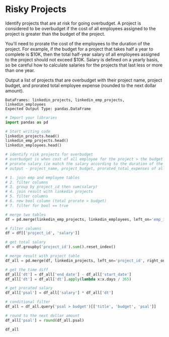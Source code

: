 # Risky Projects

Identify projects that are at risk for going overbudget. A project is considered to be overbudget if the cost of all employees assigned to the project is greater than the budget of the project. 

You'll need to prorate the cost of the employees to the duration of the project. For example, if the budget for a project that takes half a year to complete is $10K, then the total half-year salary of all employees assigned to the project should not exceed $10K. Salary is defined on a yearly basis, so be careful how to calculate salaries for the projects that last less or more than one year.

Output a list of projects that are overbudget with their project name, project budget, and prorated total employee expense (rounded to the next dollar amount).

```
DataFrames: linkedin_projects, linkedin_emp_projects, linkedin_employees
Expected Output Type: pandas.DataFrame
```

```python
# Import your libraries
import pandas as pd

# Start writing code
linkedin_projects.head()
linkedin_emp_projects.head()
linkedin_employees.head()

# identify risk projects for overbudget
# overbudget is when cost of all employee for the project > the budget for the project
# prorate salary (ie match the salary according to the duration of the project)
# output - project_name, project_budget, prorated_total_expenses of all employee

# 1. join emp and employee tables
# 2. filter columns
# 3. group by project_id then sum(salary)
# 4. join result with linkedin projects
# 5. filter columns
# 6. new bool column (total prorate > budget)
# 7. filter for bool == true

# merge two tables
df = pd.merge(linkedin_emp_projects, linkedin_employees, left_on='emp_id', right_on='id')

# filter columns
df = df[['project_id', 'salary']]

# get total salary
df = df.groupby('project_id').sum().reset_index()

# merge result with project table
df_all = pd.merge(df, linkedin_projects, left_on='project_id', right_on='id')

# get the time diff
df_all['dt'] = df_all['end_date'] - df_all['start_date']
df_all['dt'] = df_all['dt'].apply(lambda x:x.days / 365)

# get prorated salary
df_all['psal'] = df_all['salary'] * df_all['dt']

# conditional filter
df_all = df_all.query('psal > budget')[['title', 'budget', 'psal']]

# round to the next dollar amount
df_all['psal'] = round(df_all.psal)

df_all
```